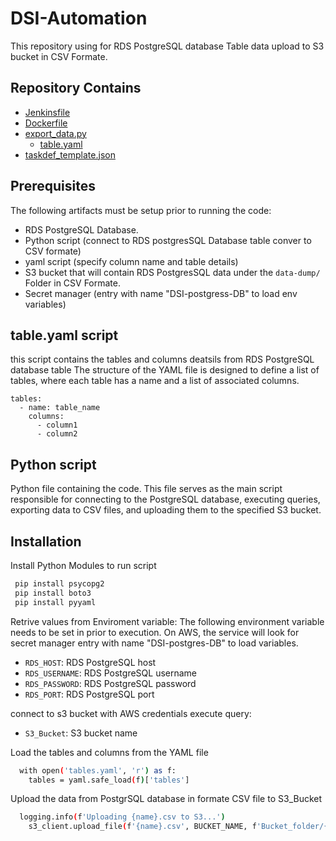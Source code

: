 # DSI-Automation

This repository using for RDS PostgreSQL database Table  data upload to S3 bucket in CSV Formate.


## Repository Contains

- [Jenkinsfile](#Jenkinsfile)
- [Dockerfile](#Dockerfile)
- [export_data.py](#export_data.py)
  - [table.yaml](#table.yaml)
- [taskdef_template.json](#taskdef_template.json)


## Prerequisites

The following artifacts must be setup prior to running the code:

* RDS PostgreSQL Database. 
* Python script (connect to RDS postgresSQL Database table conver to CSV formate)
* yaml script (specify column name and table details)
* S3 bucket that will contain RDS PostgresSQL data under the `data-dump/` Folder in CSV Formate.
* Secret manager (entry with name "DSI-postgress-DB" to load env variables)

##  table.yaml script
this script contains the tables and columns deatsils from RDS PostgreSQL database table The structure of the YAML file is designed to define a list of tables, where each table has a name and a list of associated columns.

```
tables:
  - name: table_name
    columns:
      - column1
      - column2
```

## Python script

Python file containing the code. This file serves as the main script responsible for connecting to the PostgreSQL database, executing queries, exporting data to CSV files, and uploading them to the specified S3 bucket.

## Installation

Install Python Modules to run script

```bash
 pip install psycopg2
 pip install boto3
 pip install pyyaml

```
Retrive values from Enviroment variable:
The following environment variable needs to be set in prior to execution. On AWS, the service will look for secret manager entry with name "DSI-postgres-DB" to load variables.

* `RDS_HOST`: RDS PostgreSQL host
* `RDS_USERNAME`: RDS PostgreSQL username
* `RDS_PASSWORD`: RDS PostgreSQL password
* `RDS_PORT`: RDS PostgreSQL port


connect to s3 bucket with AWS credentials execute query:

* `S3_Bucket`: S3 bucket name

Load the tables and columns from the YAML file

```bash
  with open('tables.yaml', 'r') as f:
    tables = yaml.safe_load(f)['tables']
```
    
Upload the data from PostgrSQL database in formate CSV file to S3_Bucket

```bash
  logging.info(f'Uploading {name}.csv to S3...')
    s3_client.upload_file(f'{name}.csv', BUCKET_NAME, f'Bucket_folder/{name}.csv')
```

